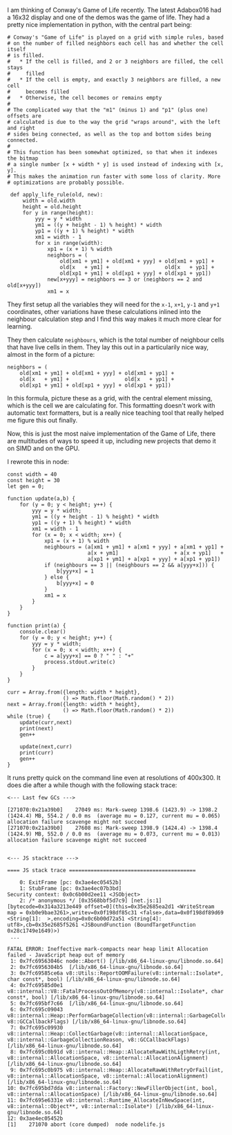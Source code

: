 I am thinking of Conway's Game of Life recently.  The latest Adabox016 had a
16x32 display and one of the demos was the game of life.  They had a pretty nice
implementation in python, with the central part being:

    # Conway's "Game of Life" is played on a grid with simple rules, based
    # on the number of filled neighbors each cell has and whether the cell itself
    # is filled.
    #   * If the cell is filled, and 2 or 3 neighbors are filled, the cell stays
    #     filled
    #   * If the cell is empty, and exactly 3 neighbors are filled, a new cell
    #     becomes filled
    #   * Otherwise, the cell becomes or remains empty
    #
    # The complicated way that the "m1" (minus 1) and "p1" (plus one) offsets are
    # calculated is due to the way the grid "wraps around", with the left and right
    # sides being connected, as well as the top and bottom sides being connected.
    #
    # This function has been somewhat optimized, so that when it indexes the bitmap
    # a single number [x + width * y] is used instead of indexing with [x, y].
    # This makes the animation run faster with some loss of clarity. More
    # optimizations are probably possible.

     def apply_life_rule(old, new):
         width = old.width
         height = old.height
         for y in range(height):
             yyy = y * width
             ym1 = ((y + height - 1) % height) * width
             yp1 = ((y + 1) % height) * width
             xm1 = width - 1
             for x in range(width):
                 xp1 = (x + 1) % width
                 neighbors = (
                     old[xm1 + ym1] + old[xm1 + yyy] + old[xm1 + yp1] +
                     old[x   + ym1] +                  old[x   + yp1] +
                     old[xp1 + ym1] + old[xp1 + yyy] + old[xp1 + yp1])
                 new[x+yyy] = neighbors == 3 or (neighbors == 2 and old[x+yyy])
                 xm1 = x

They first setup all the variables they will need for the `x-1`, `x+1`, `y-1`
and `y+1` coordinates, other variations have these calculations inlined into the
neighbour calculation step and I find this way makes it much more clear for
learning.

They then calculate `neighbours`, which is the total number of neighbour cells
that have live cells in them.  They lay this out in a particularily nice way,
almost in the form of a picture:

    neighbors = (
        old[xm1 + ym1] + old[xm1 + yyy] + old[xm1 + yp1] +
        old[x   + ym1] +                  old[x   + yp1] +
        old[xp1 + ym1] + old[xp1 + yyy] + old[xp1 + yp1])


In this formula, picture these as a grid, with the central element missing,
which is the cell we are calculating for.  This formatting doesn't work with
automatic text formatters, but is a really nice teaching tool that really helped
me figure this out finally.

Now, this is just the most naive implementation of the Game of Life, there are
multitudes of ways to speed it up, including new projects that demo it on SIMD
and on the GPU.

I rewrote this in node:

    const width = 40
    const height = 30
    let gen = 0;

    function update(a,b) {
        for (y = 0; y < height; y++) {
            yyy = y * width;
            ym1 = ((y + height - 1) % height) * width
            yp1 = ((y + 1) % height) * width
            xm1 = width - 1
            for (x = 0; x < width; x++) {
                xp1 = (x + 1) % width
                neighbours = (a[xm1 + ym1] + a[xm1 + yyy] + a[xm1 + yp1] +
                              a[x + ym1]                  + a[x + yp1]   +
                              a[xp1 + ym1] + a[xp1 + yyy] + a[xp1 + yp1])
                if (neighbours == 3 || (neighbours == 2 && a[yyy+x])) {
                    b[yyy+x] = 1
                } else {
                    b[yyy+x] = 0
                }
                xm1 = x
            }
        }
    }

    function print(a) {
        console.clear()
        for (y = 0; y < height; y++) {
            yyy = y * width;
            for (x = 0; x < width; x++) {
                c = a[yyy+x] == 0 ? " " : "+"
                process.stdout.write(c)
            }
        }
    }

    curr = Array.from({length: width * height},
                      () => Math.floor(Math.random() * 2))
    next = Array.from({length: width * height},
                      () => Math.floor(Math.random() * 2))
    while (true) {
        update(curr,next)
        print(next)
        gen++

        update(next,curr)
        print(curr)
        gen++
    }

It runs pretty quick on the command line even at resolutions of 400x300.  It
does die after a while though with the following stack trace:

    <--- Last few GCs --->

    [271070:0x21a39b0]    27049 ms: Mark-sweep 1398.6 (1423.9) -> 1398.2 (1424.4) MB, 554.2 / 0.0 ms  (average mu = 0.127, current mu = 0.065) allocation failure scavenge might not succeed
    [271070:0x21a39b0]    27608 ms: Mark-sweep 1398.9 (1424.4) -> 1398.4 (1424.9) MB, 552.0 / 0.0 ms  (average mu = 0.073, current mu = 0.013) allocation failure scavenge might not succeed


    <--- JS stacktrace --->

    ==== JS stack trace =========================================

        0: ExitFrame [pc: 0x3ae4ec05452b]
        1: StubFrame [pc: 0x3ae4ec07b3bd]
    Security context: 0x0c6b00d2ee11 <JSObject>
        2: /* anonymous */ [0x3568bbf5d7c9] [net.js:1] [bytecode=0x314a3213e449 offset=0](this=0x35e2685ea2d1 <WriteStream map = 0xb0e9bae3261>,writev=0x0f198df85c31 <false>,data=0x0f198df89d69 <String[1]:  >,encoding=0x0c6b00d72a51 <String[4]: utf8>,cb=0x35e2685f5261 <JSBoundFunction (BoundTargetFunction 0x28c1749e1649)>)
     ...

    FATAL ERROR: Ineffective mark-compacts near heap limit Allocation failed - JavaScript heap out of memory
     1: 0x7fc69563046c node::Abort() [/lib/x86_64-linux-gnu/libnode.so.64]
     2: 0x7fc6956304b5  [/lib/x86_64-linux-gnu/libnode.so.64]
     3: 0x7fc69585ce6a v8::Utils::ReportOOMFailure(v8::internal::Isolate*, char const*, bool) [/lib/x86_64-linux-gnu/libnode.so.64]
     4: 0x7fc69585d0e1 v8::internal::V8::FatalProcessOutOfMemory(v8::internal::Isolate*, char const*, bool) [/lib/x86_64-linux-gnu/libnode.so.64]
     5: 0x7fc695bf7c66  [/lib/x86_64-linux-gnu/libnode.so.64]
     6: 0x7fc695c09043 v8::internal::Heap::PerformGarbageCollection(v8::internal::GarbageCollector, v8::GCCallbackFlags) [/lib/x86_64-linux-gnu/libnode.so.64]
     7: 0x7fc695c09930 v8::internal::Heap::CollectGarbage(v8::internal::AllocationSpace, v8::internal::GarbageCollectionReason, v8::GCCallbackFlags) [/lib/x86_64-linux-gnu/libnode.so.64]
     8: 0x7fc695c0b91d v8::internal::Heap::AllocateRawWithLigthRetry(int, v8::internal::AllocationSpace, v8::internal::AllocationAlignment) [/lib/x86_64-linux-gnu/libnode.so.64]
     9: 0x7fc695c0b975 v8::internal::Heap::AllocateRawWithRetryOrFail(int, v8::internal::AllocationSpace, v8::internal::AllocationAlignment) [/lib/x86_64-linux-gnu/libnode.so.64]
    10: 0x7fc695bd7dda v8::internal::Factory::NewFillerObject(int, bool, v8::internal::AllocationSpace) [/lib/x86_64-linux-gnu/libnode.so.64]
    11: 0x7fc695e6331e v8::internal::Runtime_AllocateInNewSpace(int, v8::internal::Object**, v8::internal::Isolate*) [/lib/x86_64-linux-gnu/libnode.so.64]
    12: 0x3ae4ec05452b
    [1]    271070 abort (core dumped)  node nodelife.js

